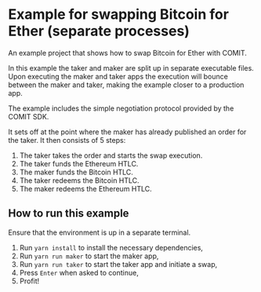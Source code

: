# Example for swapping Bitcoin for Ether (separate processes)

An example project that shows how to swap Bitcoin for Ether with COMIT.

In this example the taker and maker are split up in separate executable files.
Upon executing the maker and taker apps the execution will bounce between the maker and taker, making the example closer to a production app.

The example includes the simple negotiation protocol provided by the COMIT SDK.

It sets off at the point where the maker has already published an order for the taker.
It then consists of 5 steps:
1. The taker takes the order and starts the swap execution.
2. The taker funds the Ethereum HTLC.
3. The maker funds the Bitcoin HTLC.
4. The taker redeems the Bitcoin HTLC.
5. The maker redeems the Ethereum HTLC.

## How to run this example

Ensure that the environment is up in a separate terminal.

1. Run `yarn install` to install the necessary dependencies,
2. Run `yarn run maker` to start the maker app,
3. Run `yarn run taker` to start the taker app and initiate a swap,
4. Press `Enter` when asked to continue,
5. Profit!
